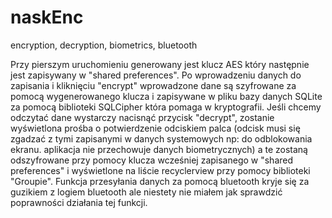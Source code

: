 # naskEnc
encryption, decryption, biometrics, bluetooth

Przy pierszym uruchomieniu generowany jest klucz AES który następnie jest zapisywany w "shared preferences".
Po wprowadzeniu danych do zapisania i kliknięciu "encrypt" wprowadzone dane są szyfrowane za pomocą wygenerowanego klucza 
i zapisywane w pliku bazy danych SQLite za pomocą biblioteki SQLCipher która pomaga w kryptografii. Jeśli chcemy odczytać dane wystarczy nacisnąć przycisk "decrypt",
zostanie wyświetlona prośba o potwierdzenie odciskiem palca (odcisk musi się zgadzać z tymi zapisanymi w danych systemowych np: do odblokowania ekranu.
aplikacja nie przechowuje danych biometrycznych) a te zostaną odszyfrowane przy pomocy klucza wcześniej zapisanego w "shared preferences" 
i wyświetlone na liście recyclerview przy pomocy biblioteki "Groupie". Funkcja przesyłania danych za pomocą bluetooth kryje się za guzikiem 
z logiem bluetooth ale niestety nie miałem jak sprawdzić poprawności działania tej funkcji.
